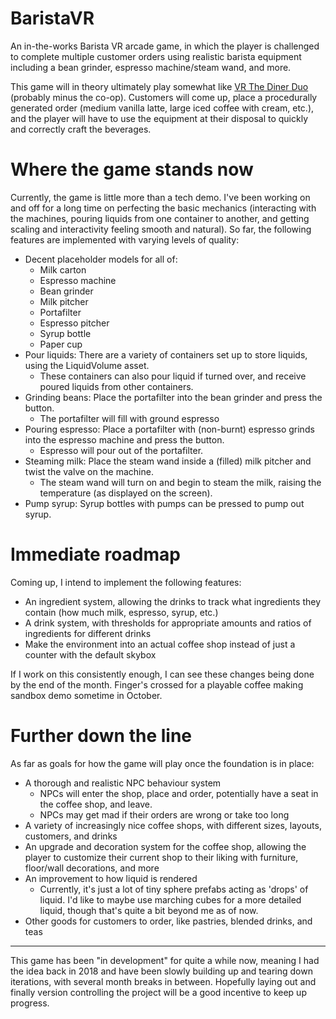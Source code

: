 # BaristaVR
An in-the-works Barista VR arcade game, in which the player is challenged to complete multiple customer orders using realistic barista equipment including a bean grinder, espresso machine/steam wand, and more.

This game will in theory ultimately play somewhat like <a href="https://store.steampowered.com/app/530120/VR_The_Diner_Duo/">VR The Diner Duo</a> (probably minus the co-op). Customers will come up, place a procedurally generated order (medium vanilla latte, large iced coffee with cream, etc.), and the player will have to use the equipment at their disposal to quickly and correctly craft the beverages. 

# Where the game stands now
Currently, the game is little more than a tech demo. I've been working on and off for a long time on perfecting the basic mechanics (interacting with the machines, pouring liquids from one container to another, and getting scaling and interactivity feeling smooth and natural). So far, the following features are implemented with varying levels of quality:

- Decent placeholder models for all of:
  - Milk carton
  - Espresso machine
  - Bean grinder
  - Milk pitcher
  - Portafilter
  - Espresso pitcher
  - Syrup bottle
  - Paper cup
- Pour liquids: There are a variety of containers set up to store liquids, using the LiquidVolume asset.
    - These containers can also pour liquid if turned over, and receive poured liquids from other containers.
- Grinding beans: Place the portafilter into the bean grinder and press the button. 
    - The portafilter will fill with ground espresso
- Pouring espresso: Place a portafilter with (non-burnt) espresso grinds into the espresso machine and press the button. 
    - Espresso will pour out of the portafilter.
- Steaming milk: Place the steam wand inside a (filled) milk pitcher and twist the valve on the machine. 
    - The steam wand will turn on and begin to steam the milk, raising the temperature (as displayed on the screen).
- Pump syrup: Syrup bottles with pumps can be pressed to pump out syrup.

# Immediate roadmap
Coming up, I intend to implement the following features:

- An ingredient system, allowing the drinks to track what ingredients they contain (how much milk, espresso, syrup, etc.)
- A drink system, with thresholds for appropriate amounts and ratios of ingredients for different drinks
- Make the environment into an actual coffee shop instead of just a counter with the default skybox

If I work on this consistently enough, I can see these changes being done by the end of the month. Finger's crossed for a playable coffee making sandbox demo sometime in October.

# Further down the line
As far as goals for how the game will play once the foundation is in place:

- A thorough and realistic NPC behaviour system
    - NPCs will enter the shop, place and order, potentially have a seat in the coffee shop, and leave.
    - NPCs may get mad if their orders are wrong or take too long
- A variety of increasingly nice coffee shops, with different sizes, layouts, customers, and drinks
- An upgrade and decoration system for the coffee shop, allowing the player to customize their current shop to their liking with furniture, floor/wall decorations, and more
- An improvement to how liquid is rendered
    - Currently, it's just a lot of tiny sphere prefabs acting as 'drops' of liquid. I'd like to maybe use marching cubes for a more detailed liquid, though that's quite a bit beyond me as of now.
- Other goods for customers to order, like pastries, blended drinks, and teas

---

This game has been "in development" for quite a while now, meaning I had the idea back in 2018 and have been slowly building up and tearing down iterations, with several month breaks in between. Hopefully laying out and finally version controlling the project will be a good incentive to keep up progress.
